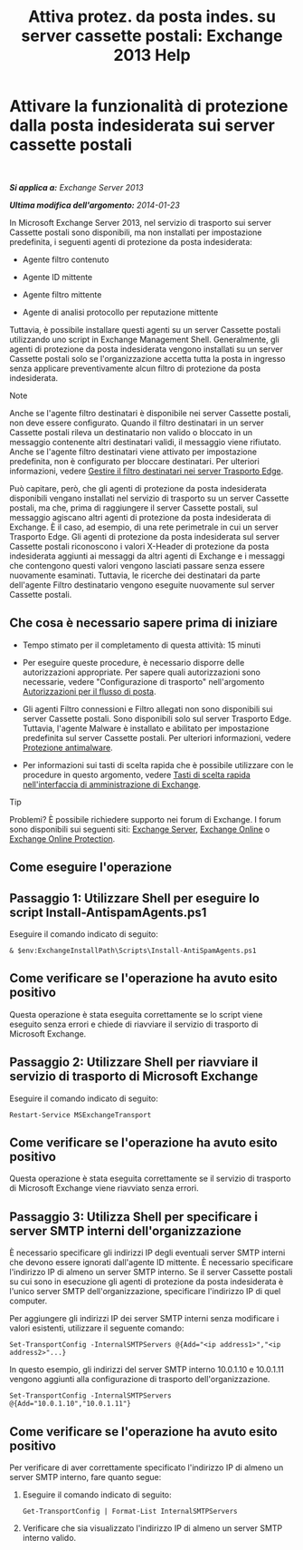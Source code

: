 ﻿---
title: 'Attiva protez. da posta indes. su server cassette postali: Exchange 2013 Help'
TOCTitle: Attivare la funzionalità di protezione dalla posta indesiderata sui server cassette postali
ms:assetid: 59d22c5e-64bc-4879-8ad1-364862b6ba11
ms:mtpsurl: https://technet.microsoft.com/it-it/library/Bb201691(v=EXCHG.150)
ms:contentKeyID: 50480720
ms.date: 01/04/2018
mtps_version: v=EXCHG.150
ms.translationtype: HT
---

# Attivare la funzionalità di protezione dalla posta indesiderata sui server cassette postali

 

_**Si applica a:** Exchange Server 2013_

_**Ultima modifica dell'argomento:** 2014-01-23_

In Microsoft Exchange Server 2013, nel servizio di trasporto sui server Cassette postali sono disponibili, ma non installati per impostazione predefinita, i seguenti agenti di protezione da posta indesiderata:

  - Agente filtro contenuto

  - Agente ID mittente

  - Agente filtro mittente

  - Agente di analisi protocollo per reputazione mittente

Tuttavia, è possibile installare questi agenti su un server Cassette postali utilizzando uno script in Exchange Management Shell. Generalmente, gli agenti di protezione da posta indesiderata vengono installati su un server Cassette postali solo se l'organizzazione accetta tutta la posta in ingresso senza applicare preventivamente alcun filtro di protezione da posta indesiderata.


> [!NOTE]
> Anche se l'agente filtro destinatari è disponibile nei server Cassette postali, non deve essere configurato. Quando il filtro destinatari in un server Cassette postali rileva un destinatario non valido o bloccato in un messaggio contenente altri destinatari validi, il messaggio viene rifiutato. Anche se l'agente filtro destinatari viene attivato per impostazione predefinita, non è configurato per bloccare destinatari. Per ulteriori informazioni, vedere <A href="manage-recipient-filtering-on-edge-transport-servers-exchange-2013-help.md">Gestire il filtro destinatari nei server Trasporto Edge</A>.



Può capitare, però, che gli agenti di protezione da posta indesiderata disponibili vengano installati nel servizio di trasporto su un server Cassette postali, ma che, prima di raggiungere il server Cassette postali, sul messaggio agiscano altri agenti di protezione da posta indesiderata di Exchange. È il caso, ad esempio, di una rete perimetrale in cui un server Trasporto Edge. Gli agenti di protezione da posta indesiderata sul server Cassette postali riconoscono i valori X-Header di protezione da posta indesiderata aggiunti ai messaggi da altri agenti di Exchange e i messaggi che contengono questi valori vengono lasciati passare senza essere nuovamente esaminati. Tuttavia, le ricerche dei destinatari da parte dell'agente Filtro destinatario vengono eseguite nuovamente sul server Cassette postali.

## Che cosa è necessario sapere prima di iniziare

  - Tempo stimato per il completamento di questa attività: 15 minuti

  - Per eseguire queste procedure, è necessario disporre delle autorizzazioni appropriate. Per sapere quali autorizzazioni sono necessarie, vedere "Configurazione di trasporto" nell'argomento [Autorizzazioni per il flusso di posta](mail-flow-permissions-exchange-2013-help.md).

  - Gli agenti Filtro connessioni e Filtro allegati non sono disponibili sui server Cassette postali. Sono disponibili solo sul server Trasporto Edge. Tuttavia, l'agente Malware è installato e abilitato per impostazione predefinita sul server Cassette postali. Per ulteriori informazioni, vedere [Protezione antimalware](anti-malware-protection-exchange-2013-help.md).

  - Per informazioni sui tasti di scelta rapida che è possibile utilizzare con le procedure in questo argomento, vedere [Tasti di scelta rapida nell'interfaccia di amministrazione di Exchange](keyboard-shortcuts-in-the-exchange-admin-center-exchange-online-protection-help.md).


> [!TIP]
> Problemi? È possibile richiedere supporto nei forum di Exchange. I forum sono disponibili sui seguenti siti: <A href="https://go.microsoft.com/fwlink/p/?linkid=60612">Exchange Server</A>, <A href="https://go.microsoft.com/fwlink/p/?linkid=267542">Exchange Online</A> o <A href="https://go.microsoft.com/fwlink/p/?linkid=285351">Exchange Online Protection</A>.



## Come eseguire l'operazione

## Passaggio 1: Utilizzare Shell per eseguire lo script Install-AntispamAgents.ps1

Eseguire il comando indicato di seguito:

    & $env:ExchangeInstallPath\Scripts\Install-AntiSpamAgents.ps1

## Come verificare se l'operazione ha avuto esito positivo

Questa operazione è stata eseguita correttamente se lo script viene eseguito senza errori e chiede di riavviare il servizio di trasporto di Microsoft Exchange.

## Passaggio 2: Utilizzare Shell per riavviare il servizio di trasporto di Microsoft Exchange

Eseguire il comando indicato di seguito:

    Restart-Service MSExchangeTransport

## Come verificare se l'operazione ha avuto esito positivo

Questa operazione è stata eseguita correttamente se il servizio di trasporto di Microsoft Exchange viene riavviato senza errori.

## Passaggio 3: Utilizza Shell per specificare i server SMTP interni dell'organizzazione

È necessario specificare gli indirizzi IP degli eventuali server SMTP interni che devono essere ignorati dall'agente ID mittente. È necessario specificare l'indirizzo IP di almeno un server SMTP interno. Se il server Cassette postali su cui sono in esecuzione gli agenti di protezione da posta indesiderata è l'unico server SMTP dell'organizzazione, specificare l'indirizzo IP di quel computer.

Per aggiungere gli indirizzi IP dei server SMTP interni senza modificare i valori esistenti, utilizzare il seguente comando:

    Set-TransportConfig -InternalSMTPServers @{Add="<ip address1>","<ip address2>"...}

In questo esempio, gli indirizzi del server SMTP interno 10.0.1.10 e 10.0.1.11 vengono aggiunti alla configurazione di trasporto dell'organizzazione.

    Set-TransportConfig -InternalSMTPServers @{Add="10.0.1.10","10.0.1.11"}

## Come verificare se l'operazione ha avuto esito positivo

Per verificare di aver correttamente specificato l'indirizzo IP di almeno un server SMTP interno, fare quanto segue:

1.  Eseguire il comando indicato di seguito:
    
        Get-TransportConfig | Format-List InternalSMTPServers

2.  Verificare che sia visualizzato l'indirizzo IP di almeno un server SMTP interno valido.

